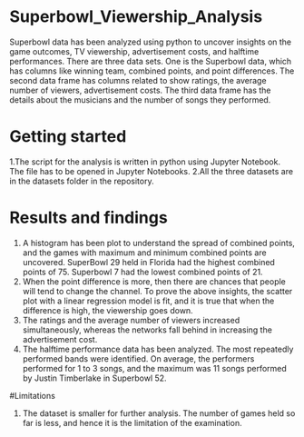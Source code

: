 # Superbowl_Viewership_Analysis

Superbowl data has been analyzed using python to uncover insights on the game outcomes, TV viewership, advertisement costs, and halftime performances.
There are three data sets.
One is the Superbowl data, which has columns like winning team, combined points, and point differences. The second data frame has columns related to show ratings, the average number of viewers, advertisement costs. The third data frame has the details about the musicians and the number of songs they performed.

# Getting started

1.The script for the analysis is written in python using Jupyter Notebook. The file has to be opened in Jupyter Notebooks.
2.All the three datasets are in the datasets folder in the repository.

# Results and findings

1. A histogram has been plot to understand the spread of combined points, and the games with maximum and minimum combined points are uncovered. SuperBowl 29 held in Florida had the highest combined points of 75. Superbowl 7 had the lowest combined points of 21.
2. When the point difference is more, then there are chances that people will tend to change the channel. To prove the above insights, the scatter plot with a linear regression model is fit, and it is true that when the difference is high, the viewership goes down.
3. The ratings and the average number of viewers increased simultaneously, whereas the networks fall behind in increasing the advertisement cost.
4. The halftime performance data has been analyzed. The most repeatedly performed bands were identified. On average, the performers performed for 1 to 3 songs, and the maximum was 11 songs performed by Justin Timberlake in Superbowl 52.

#Limitations
1. The dataset is smaller for further analysis. The number of games held so far is less, and hence it is the limitation of the examination.



